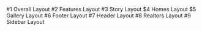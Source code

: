 #1 Overall Layout
#2 Features Layout
#3 Story Layout
$4 Homes Layout
$5 Gallery Layout
#6 Footer Layout
#7 Header Layout
#8 Realtors Layout
#9 Sidebar Layout